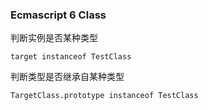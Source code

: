### Ecmascript 6 Class

判断实例是否某种类型
````
target instanceof TestClass
````

判断类型是否继承自某种类型
````
TargetClass.prototype instanceof TestClass
````